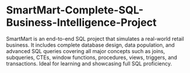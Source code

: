 # SmartMart-Complete-SQL-Business-Intelligence-Project
SmartMart is an end-to-end SQL project that simulates a real-world retail business. It includes complete database design, data population, and advanced SQL queries covering all major concepts such as joins, subqueries, CTEs, window functions, procedures, views, triggers, and transactions. Ideal for learning and showcasing full SQL proficiency.
